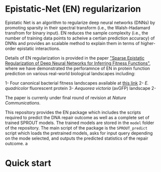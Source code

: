 # Epistatic-Net (EN) regularizarion
Epistatic Net is an algorithm to regularize deep neural networks (DNNs) by promoting sparsity in their spectral transform (i.e., the Walsh-Hadamard transfrom for binary input). EN reduces the sample complexity (i.e., the number of training data points to acheive a certian prediction accuracy) of DNNs and provides an scalable method to explain them in terms of higher-order epistatic interactions.

Details of EN regularization is provided in the paper ["Sparse Epistatic Regularization of Deep Neural Networks for Inferring Fitness Functions"](<https://www.biorxiv.org/content/10.1101/2020.11.24.396994v3.abstract>), where we have demonstrated the perforamnce of EN in protein function prediction on various real-world biological landscapes including: 

1- Four canonical bacterial fitness landscapes available at [this link](<https://github.com/harmslab/notebooks-nonlinear-high-order-epistasis>)
2- *E. quadricolor* fluorescent protein
3- *Aequorea victoria* (avGFP) landscape 
2- 



The paper is currenly under final round of revision at *Nature Communications*.

This repository provides the EN package which includes the scripts required to predict the DNA repair outcome as well as a complete set of trained SPROUT models. The trained models are stored in the `model` folder of the repository. The main script of the package is the `SPROUT_predict` script which loads the pretrained models, asks for input query depending on the mode selected, and outputs the predicted statistics of the repair outcome.  a


# Quick start
